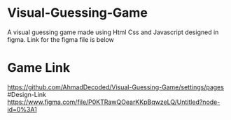 # Visual-Guessing-Game
A visual guessing game made using Html Css and Javascript designed in figma. Link for the figma file is below
# Game Link
https://github.com/AhmadDecoded/Visual-Guessing-Game/settings/pages
#Design-Link
https://www.figma.com/file/P0KTRawQOearKKpBqwzeLQ/Untitled?node-id=0%3A1
